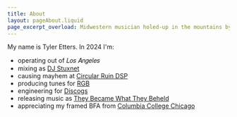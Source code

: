 ```yaml
---
title: About
layout: pageAbout.liquid
page_excerpt_overload: Midwestern musician holed-up in the mountains by Los Angeles.
---
```


My name is Tyler Etters. In 2024 I'm:

- operating out of 𝐿𝑜𝑠 𝐴𝑛𝑔𝑒𝑙𝑒𝑠
- mixing as [DJ Stuxnet](https://stuxnet.me)
- causing mayhem at [Circular Ruin DSP](https://circularruindsp.com)
- producing tunes for [RGB](https://untitled.stream/library/project/RoTfZpW8dHvJVVpmd6kpf)
- engineering for [Discogs](https://discogs.com)
- releasing music as [They Became What They Beheld](https://tbwtb.com)
- appreciating my framed BFA from [Columbia College Chicago](https://colum.edu)
